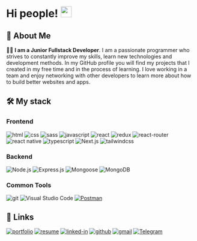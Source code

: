 # Hi people! <img src="https://media.giphy.com/media/hvRJCLFzcasrR4ia7z/giphy.gif" width="29px" height="29px">

## 🚀 About Me
👨‍💻 **I am a Junior Fullstack Developer**. I am a passionate programmer who strives to constantly improve my skills, learn new technologies and development methods. In my GitHub profile you will find my projects that I created in my free time and in the process of learning. I love working in a team and enjoy networking with other developers to learn more about how to build better websites and apps.

## 🛠️ My stack
### Frontend
![html](https://img.shields.io/badge/HTML5-E34F26?style=for-the-badge&logo=html5&logoColor=white)
![css](https://img.shields.io/badge/CSS3-1572B6?style=for-the-badge&logo=css3&logoColor=white)
![sass](https://img.shields.io/badge/SASS-CC6699?style=for-the-badge&logo=sass&logoColor=white)
![javascript](https://img.shields.io/badge/JavaScript-323330?style=for-the-badge&logo=javascript&logoColor=F7DF1E)
![react](https://img.shields.io/badge/react-%2320232a.svg?style=for-the-badge&logo=react&logoColor=%2361DAFB)
![redux](https://img.shields.io/badge/Redux-593D88?style=for-the-badge&logo=redux&logoColor=white)
![react-router](https://img.shields.io/badge/React_Router-CA4245?style=for-the-badge&logo=react-router&logoColor=white)
![react native](https://img.shields.io/badge/react_native-%2320232a.svg?style=for-the-badge&logo=react&logoColor=%2361DAFB)
![typescript](https://img.shields.io/badge/TypeScript-22548A?style=for-the-badge&logo=typescript&logoColor=white)
![Next.js](https://img.shields.io/badge/Next.js-000000?style=for-the-badge&logo=next.js&logoColor=white)
![tailwindcss](https://img.shields.io/badge/tailwindcss-0b101f?style=for-the-badge&logo=tailwind-css&logoColor=36b7f0)

### Backend
![Node.js](https://img.shields.io/badge/Node.js-339933.svg?style=for-the-badge&logo=node.js&logoColor=white)
![Express.js](https://img.shields.io/badge/Express.js-000000?style=for-the-badge&logo=express&logoColor=white)
![Mongoose](https://img.shields.io/badge/Mongoose-880000.svg?style=for-the-badge&logo=mongoose&logoColor=white)
![MongoDB](https://img.shields.io/badge/MongoDB-47A248?style=for-the-badge&logo=mongodb&logoColor=white)

### Common Tools
![git](https://img.shields.io/badge/git-%23F05033.svg?style=for-the-badge&logo=git&logoColor=white)
![Visual Studio Code](https://img.shields.io/badge/Visual%20Studio%20Code-0078d7.svg?style=for-the-badge&logo=visual-studio-code&logoColor=white)
[![Postman](https://img.shields.io/badge/Postman-FF6C37.svg?style=for-the-badge&logo=postman&logoColor=white)](https://www.getpostman.com/)

## 🔗 Links
[![portfolio](https://img.shields.io/badge/Portfolio-2e2257?style=for-the-badge&logo=About.me&logoColor=white)](https://portfolio-mykyta-hilis.vercel.app)
[![resume](https://img.shields.io/badge/Resume-4285F4?style=for-the-badge&logo=read-the-docs&logoColor=white)](https://drive.google.com/file/d/1kKPOmKaankcWdmdS4T16hakmvRDbQZtU/view?usp=sharing)
[![linked-in](https://img.shields.io/badge/Linked_In-0077B5?style=for-the-badge&logo=LinkedIn&logoColor=white)](https://www.linkedin.com/in/mykyta-hilis/)
[![github](https://img.shields.io/badge/GitHub-000000?style=for-the-badge&logo=GitHub&logoColor=white)](https://github.com/333Nikita333)
[![gmail](https://img.shields.io/badge/Gmail-D14836?style=for-the-badge&logo=Gmail&logoColor=white)](mailto:mykytahilis@gmail.com)
[![Telegram](https://img.shields.io/badge/Telegram-2CA5E0?style=for-the-badge&logo=telegram&logoColor=white)](https://t.me/NikitaGilis)
